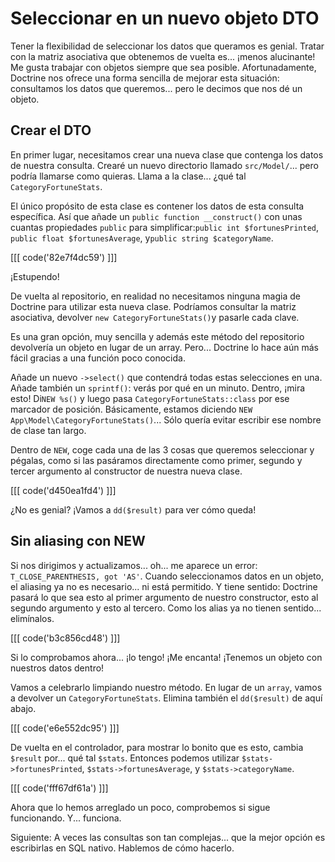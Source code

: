 # Seleccionar en un nuevo objeto DTO

Tener la flexibilidad de seleccionar los datos que queramos es genial. Tratar con la matriz asociativa que obtenemos de vuelta es... ¡menos alucinante! Me gusta trabajar con objetos siempre que sea posible. Afortunadamente, Doctrine nos ofrece una forma sencilla de mejorar esta situación: consultamos los datos que queremos... pero le decimos que nos dé un objeto.

## Crear el DTO

En primer lugar, necesitamos crear una nueva clase que contenga los datos de nuestra consulta. Crearé un nuevo directorio llamado `src/Model/`... pero podría llamarse como quieras. Llama a la clase... ¿qué tal `CategoryFortuneStats`.

El único propósito de esta clase es contener los datos de esta consulta específica. Así que añade un `public function __construct()` con unas cuantas propiedades `public` para simplificar:`public int $fortunesPrinted`, `public float $fortunesAverage`, y`public string $categoryName`.

[[[ code('82e7f4dc59') ]]]

¡Estupendo!

De vuelta al repositorio, en realidad no necesitamos ninguna magia de Doctrine para utilizar esta nueva clase. Podríamos consultar la matriz asociativa, devolver `new CategoryFortuneStats()`y pasarle cada clave.

Es una gran opción, muy sencilla y además este método del repositorio devolvería un objeto en lugar de un array. Pero... Doctrine lo hace aún más fácil gracias a una función poco conocida.

Añade un nuevo `->select()` que contendrá todas estas selecciones en una. Añade también un `sprintf()`: verás por qué en un minuto. Dentro, ¡mira esto! Di`NEW %s()` y luego pasa `CategoryFortuneStats::class` por ese marcador de posición. Básicamente, estamos diciendo `NEW App\Model\CategoryFortuneStats()`... Sólo quería evitar escribir ese nombre de clase tan largo.

Dentro de `NEW`, coge cada una de las 3 cosas que queremos seleccionar y pégalas, como si las pasáramos directamente como primer, segundo y tercer argumento al constructor de nuestra nueva clase.

[[[ code('d450ea1fd4') ]]]

¿No es genial? ¡Vamos a `dd($result)` para ver cómo queda!

## Sin aliasing con NEW

Si nos dirigimos y actualizamos... oh... me aparece un error: `T_CLOSE_PARENTHESIS, got 'AS'`. Cuando seleccionamos datos en un objeto, el aliasing ya no es necesario... ni está permitido. Y tiene sentido: Doctrine pasará lo que sea esto al primer argumento de nuestro constructor, esto al segundo argumento y esto al tercero. Como los alias ya no tienen sentido... elimínalos.

[[[ code('b3c856cd48') ]]]

Si lo comprobamos ahora... ¡lo tengo! ¡Me encanta! ¡Tenemos un objeto con nuestros datos dentro!

Vamos a celebrarlo limpiando nuestro método. En lugar de un `array`, vamos a devolver un `CategoryFortuneStats`. Elimina también el `dd($result)` de aquí abajo.

[[[ code('e6e552dc95') ]]]

De vuelta en el controlador, para mostrar lo bonito que es esto, cambia `$result` por... qué tal `$stats`. Entonces podemos utilizar `$stats->fortunesPrinted`, `$stats->fortunesAverage`, y `$stats->categoryName`.

[[[ code('fff67df61a') ]]]

Ahora que lo hemos arreglado un poco, comprobemos si sigue funcionando. Y... funciona.

Siguiente: A veces las consultas son tan complejas... que la mejor opción es escribirlas en SQL nativo. Hablemos de cómo hacerlo.
